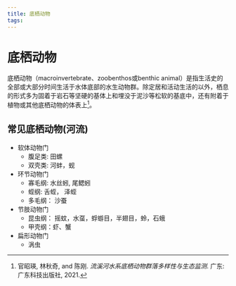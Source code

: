 ```yaml
---
title: 底栖动物
tags:
---
```

# 底栖动物


底栖动物（macroinvertebrate、zoobenthos或benthic animal）是指生活史的全部或大部分时间生活于水体底部的水生动物群。除定居和活动生活的以外，栖息的形式多为固着于岩石等坚硬的基体上和埋没于泥沙等松软的基底中，还有附着于植物或其他底栖动物的体表上[^1]。

## 常见底栖动物(河流)

- 软体动物门
	- 腹足类: 田螺
	- 双壳类: 河蚌，蚬
- 环节动物门
	- 寡毛纲: 水丝蚓, 尾鳃蚓
	- 蛭纲: 舌蛭， 泽蛭
	- 多毛纲： 沙蚕
- 节肢动物门
	- 昆虫纲： 摇蚊，水虿，蜉蝣目，半翅目，蛉，石蛾
	- 甲壳纲：虾、蟹
- 扁形动物门
	- 涡虫

[^1]: 官昭瑛, 林秋奇, and 陈刚. *流溪河水系底栖动物群落多样性与生态监测*. 广东: 广东科技出版社, 2021.